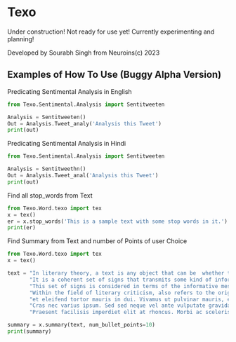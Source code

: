# Texo

Under construction! Not ready for use yet! Currently experimenting and planning!

Developed by Sourabh Singh from Neuroins(c) 2023

## Examples of How To Use (Buggy Alpha Version)

Predicating Sentimental Analysis in English

```python
from Texo.Sentimental.Analysis import Sentitweeten

Analysis = Sentitweeten()
Out = Analysis.Tweet_analy('Analysis this Tweet')
print(out)
```

Predicating Sentimental Analysis in Hindi

```python
from Texo.Sentimental.Analysis import Sentitweeten

Analysis = Sentitweethn()
Out = Analysis.Tweet_anal('Analysis this Tweet')
print(out)
```

Find all stop_words from Text

```python
from Texo.Word.texo import tex
x = tex()
er = x.stop_words('This is a sample text with some stop words in it.')
print(er)
```


Find Summary from Text and number of Points of user Choice

```python
from Texo.Word.texo import tex
x = tex()

text = "In literary theory, a text is any object that can be  whether this object is a work of  an arrangement of buildings on a city block, or styles of clothing. " \
       "It is a coherent set of signs that transmits some kind of informative message." \
       "This set of signs is considered in terms of the informative message's content, rather than in terms of its physical form or the medium in which it is represented.  " \
       "Within the field of literary criticism, also refers to the original information content of a particular piece of writing; that is, the "text" of a work is that primal symbolic arrangement of letters as originally composed, apart from later alterations, deterioration, commentary, translations, paratext, etc." \
       "et eleifend tortor mauris in dui. Vivamus ut pulvinar mauris, eget fermentum metus. " \
       "Cras nec varius ipsum. Sed sed neque vel ante vulputate gravida id a nisl. " \
       "Praesent facilisis imperdiet elit at rhoncus. Morbi ac scelerisque risus."

summary = x.summary(text, num_bullet_points=10)
print(summary)
```
